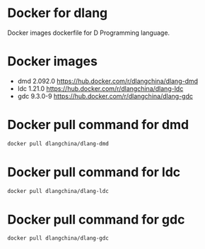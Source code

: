 # Docker for dlang
Docker images dockerfile for D Programming language.

# Docker images
 * dmd 2.092.0 https://hub.docker.com/r/dlangchina/dlang-dmd
 * ldc 1.21.0 https://hub.docker.com/r/dlangchina/dlang-ldc
 * gdc 9.3.0-9 https://hub.docker.com/r/dlangchina/dlang-gdc

# Docker pull command for dmd
```bash
docker pull dlangchina/dlang-dmd
```

# Docker pull command for ldc
```bash
docker pull dlangchina/dlang-ldc
```

# Docker pull command for gdc
```bash
docker pull dlangchina/dlang-gdc
```
